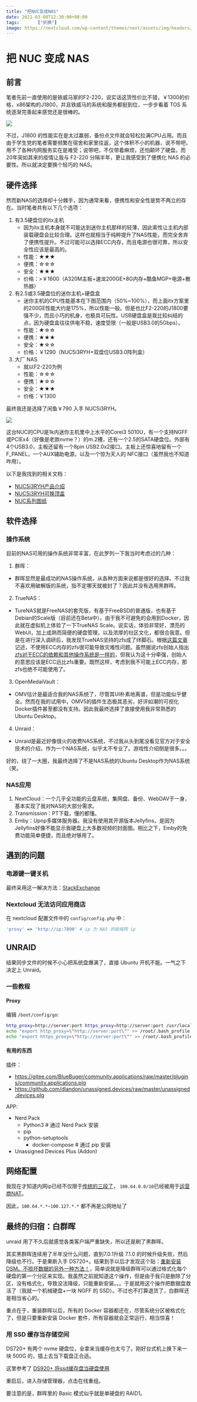 ```yaml
---
title: "把NUC变成NAS"
date: 2021-03-08T12:30:00+08:00
tags:		["折腾"]
image: https://nextcloud.com/wp-content/themes/next/assets/img/headers/about.jpg
---
```


# 把 NUC 变成 NAS

## 前言

笔者先前一直使用的是铁威马家的F2-220，说实话这货性价比不错，￥1300的价格，x86架构的J1800，并且铁威马的系统和服务都挺到位，一步步看着 TOS 系统逐渐完善起来感觉还是很棒的。

![](f2-220.webp)

不过，J1800 的性能实在是太过羸弱，备份点文件就会轻松拉满CPU占用。而且由于学生党的笔者需要频繁在宿舍和家里往返，这个体积不小的机器，说不带吧，用不了各种内网服务实在是难受；说带吧，不仅带着麻烦，还怕颠坏了硬盘。而20年突如其来的疫情让我与 F2-220 分隔半年，更让我感受到了便携化 NAS 的必要性。所以就决定要换个轻巧的 NAS。

## 硬件选择

然而新NAS的选择却十分棘手，因为通常来看，便携性和安全性是势不两立的存在。当时笔者共有以下几个选项：
1. 有3.5硬盘位的itx主机
   - 因为itx主机本身就不可能达到迷你主机那样的轻薄，因此索性让主机内部装载硬盘会比较合理。这样也就相当于纯粹提升了NAS性能，而完全舍弃了便携性提升。不过可能可以选择ECC内存，而且电源也很可靠，所以安全性应该是最高的。
   - 性能：★★★
   - 便携：☆☆☆
   - 安全：★★★
   - 价格：>￥1600（A320M主板+速龙200GE+8G内存+酷鱼MGP+电源+散热器）
2. 有2.5或3.5硬盘位的迷你主机+硬盘盒
   - 迷你主机的CPU性能基本在下图范围内（50%~100%），而上面itx方案里的200GE性能大约是175%，所以性能一般。但是也比F2-220的J1800要强不少，而且小巧的机身，也极具可玩性。USB硬盘盒是我比较纠结的点，因为硬盘盒往往供电不稳，速度受限（一般是USB3.0的5Gbps）。
   - 性能：★☆☆
   - 便携：★★★
   - 安全：★☆☆
   - 价格：￥1290（NUC5i3RYH+双盘位USB3.0阵列盒）
3. 大厂 NAS
   - 就以F2-220为例
   - 性能：☆☆☆
   - 便携：★☆☆
   - 安全：★★★
   - 价格：￥1300

最终我还是选择了闲鱼￥790 入手 NUC5i3RYH。

![](NUC5.jpg)

这台NUC的CPU是1k内迷你主机里中上水平的Corei3 5010U，有一个支持NGFF或PCIEx4（好像是老款nvme？）的m.2槽，还有一个2.5的SATA硬盘位。外部有4个USB3.0，主板还留有一个8pin USB2.0x2接口。主板上还惊喜地留有一个F_PANEL，一个AUX辅助电源，以及一个惊为天人的 NFC接口（虽然我也不知道咋用）。

以下是我找到的相关文档：
- [NUC5i3RYH产品介绍](https://www.intel.com/content/www/us/en/products/docs/boards-kits/nuc/nuc-kit-nuc5i3ryh-brief.html)
- [NUC5i3RYH可换顶盖](https://www.intel.com/content/dam/support/us/en/documents/motherboards/desktop/sb/nucreplaceablelids.pdf)
- [NUC系列图纸](https://www.intel.cn/content/www/cn/zh/support/articles/000006820/intel-nuc.html)

## 软件选择

### 操作系统

目前的NAS可用的操作系统非常丰富，在此罗列一下我当时考虑过的几种：
1.  群晖：
   - 群晖显然是最成功的NAS操作系统，从各种方面来说都是很好的选择。不过我不喜欢用破解版的系统，指不定哪天就被封了？因此并没有选用黑群晖。
2.  TrueNAS：
   - TureNAS就是FreeNAS的套壳版，有基于FreeBSD的普通版，也有基于Debian的Scale版（目前还在Beta中）。由于我不可避免的会用到Docker，因此就在虚拟机上体验了一下TrueNAS Scale。说实话，体验非常好，漂亮的WebUI，加上成熟而简便的硬盘管理，以及浓厚的社区文化，都很合我意。但是在进行深入调研后，我发现TrueNAS坚持的zfs成了绊脚石。根据[这篇文章](https://www.truenas.com/community/threads/ecc-vs-non-ecc-ram-and-zfs.15449/)记述，不使用ECC内存的zfs很可能导致灾难性问题。虽然据说zfs创始人指出[zfs对于ECC的依赖和其他操作系统是一样的](https://arstechnica.com/civis/viewtopic.php?p=26303271#p26303271)，但我认为这十分牵强，创始人的意思应该是ECC远比zfs重要。既然这样，考虑到我不可能上ECC内存，那zfs也绝不可能使用了。
3.  OpenMedaiVault：
   - OMV估计是最适合我的NAS系统了，尽管其UI朴素地离谱，但是功能似乎健全。然而在我的试用中，OMV5的插件生态极其恶劣，好评如潮的可视化Docker插件甚至都没有支持。因此我最终选择了直接使用我非常熟悉的Ubuntu Desktop。
4.  Unraid：
   - Unraid是最近好像很火的收费NAS系统，不过我从头到尾没看见官方对于安全技术的介绍，作为一个NAS系统，似乎太不专业了。游戏性介绍倒是很多。。。

好的，绕了一大圈，我最终选择了不是NAS系统的Ubuntu Desktop作为NAS系统（笑。

### NAS应用

1.  NextCloud：一个几乎全功能的云盘系统，集网盘、备份、WebDAV于一身，基本实现了我对NAS的大部分需求。
2.  Transmission：PT下载，懂的都懂。
3.  Emby：Upnp多媒体服务器。我没有使用其开源版本Jellyfins，是因为Jellyfins好像不能显示我硬盘上大多数视频的封面图。相比之下，Emby的免费功能简单便捷，而且绝对够用了。

## 遇到的问题

### 电源键一键关机

最终采用这一解决方法：[StackExchange](https://unix.stackexchange.com/a/473626/459642)

### Nextcloud 无法访问应用商店

在 nextcloud 配置文件中的 `config/config.php` 中：
```php
'proxy' => 'http://ip:7890' # ip 为 NAS 的局域网 ip
```

##  UNRAID

结果同步文件的时候不小心把系统盘爆满了，直接 Ubuntu 开机不能。一气之下决定上 Unraid。

### 一些教程

#### Proxy

编辑 `/boot/config/go`:

```Bash
http_proxy=http://server:port https_proxy=http://server:port /usr/local/sbin/emhttp &
echo "export http_proxy=\"http://server:port\"" >> /root/.bash_profile
echo "export https_proxy=\"http://server:port\"" >> /root/.bash_profile
```

#### 有用的东西

插件：
- https://gitee.com/BlueBuger/community.applications/raw/master/plugins/community.applications.plg
- https://github.com/dlandon/unassigned.devices/raw/master/unassigned.devices.plg

APP:
- Nerd Pack
  - Python3 # 通过 Nerd Pack 安装
  - pip
  - python-setuptools
    - docker-compose # 通过 pip 安装
- Unassigned Devices Plus (Addon)

## 网络配置

我现在才知道内网ip已经不仅限于[传统的三段了](https://www.sciroccogti.top/2020/08/11/%E8%AE%A1%E7%BD%91/cn-0/#ipv4-%E7%BC%96%E5%9D%80)，
`100.64.0.0/10`已经被用于[运营商NAT](https://tools.ietf.org/html/rfc6598)。

因此，`100.64.*.*~100.127.*.*` 都不再是公网地址了

## 最终的归宿：白群晖

unraid 用了不久后就感觉各类客户端严重缺失，所以还是刷了黑群晖。

其实黑群晖连续用了半年没什么问题，直到7.0.1升级 7.1.0 的时候升级失败，然后降级也不行。于是果断入手 DS720+。结果到手以后才发现这个贴：[重新安装DSM。不损坏数据的另外一种方法！](http://www.gebi1.com/thread-263483-1-1.html)，简单说就是降级群晖可以通过格式化每个硬盘的第一个分区来实现。我虽然之前就知道这个操作，但是由于我只是删除了分区，没有格式化，导致没法降级，只能重新安装。。。于是就用这个操作把数据盘救活了（我就一个机械硬盘+一块 NGFF 的 SSD）。不过也不打算退货了，白群晖还是相当省心的。

重点在于，重装群晖以后，所有的 Docker 容器都还在，尽管系统分区被格式化了，但是只要重新安装 Docker 套件，所有容器就会正常运行，相当惊喜！

### 用 SSD 缓存当存储空间

DS720+ 有两个 nvme 硬盘位，全拿来当缓存也太亏了。刚好台式机上换下来一块 500G 的，插上去当下载盘正合适。

这里参考了 [DS920+ 将ssd缓存盘当硬盘使用](https://www.xiaocaicai.com/2021/05/ds920-%E5%B0%86ssd%E7%BC%93%E5%AD%98%E7%9B%98%E5%BD%93%E7%A1%AC%E7%9B%98%E4%BD%BF%E7%94%A8)

重启后，进入存储管理器，点击在线重组。

要注意的是，群晖里的 Basic 模式似乎就是单硬盘的 RAID1。
